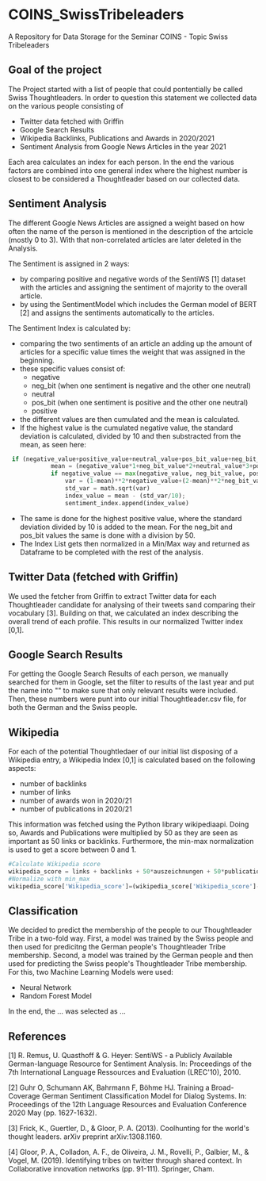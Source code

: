 # COINS_SwissTribeleaders
A Repository for Data Storage for the Seminar COINS - Topic Swiss Tribeleaders 

## Goal of the project
The Project started with a list of people that could pontentially be called Swiss Thoughtleaders. In order to question this statement we collected data on the various people 
consisting of 

- Twitter data fetched with Griffin
- Google Search Results
- Wikipedia Backlinks, Publications and Awards in 2020/2021
- Sentiment Analysis from Google News Articles in the year 2021

Each area calculates an index for each person. In the end the various factors are combined into one general index where the highest number is closest to be considered a Thoughtleader based on our collected data. 

## Sentiment Analysis
The different Google News Articles are assigned a weight based on how often the name of the person is mentioned in the description of the artcicle (mostly 0 to 3). With that non-correlated articles are later deleted in the Analysis. 

The Sentiment is assigned in 2 ways: 
- by comparing positive and negative words of the SentiWS [1] dataset with the articles and assigning the sentiment of majority to the overall article. 
- by using the SentimentModel which includes the German model of BERT [2] and assigns the sentiments automatically to the articles. 

The Sentiment Index is calculated by: 
- comparing the two sentiments of an article an adding up the amount of articles for a specific value times the weight that was assigned in the beginning.
- these specific values consist of:
  - negative
  - neg_bit (when one sentiment is negative and the other one neutral) 
  - neutral
  - pos_bit (when one sentiment is positive and the other one neutral) 
  - positive 
- the different values are then cumulated and the mean is calculated. 
- If the highest value is the cumulated negative value, the standard deviation is calculated, divided by 10 and then substracted from the mean, as seen here:

```python
 if (negative_value+positive_value+neutral_value+pos_bit_value+neg_bit_value) > 0: 
            mean = (negative_value*1+neg_bit_value*2+neutral_value*3+pos_bit_value*4+positive_value*5)/(negative_value+positive_value+neutral_value+pos_bit_value+neg_bit_value)
            if negative_value == max(negative_value, neg_bit_value, positive_value, pos_bit_value, neutral_value):
                var = (1-mean)**2*negative_value+(2-mean)**2*neg_bit_value+(3-mean)**2*neutral_value+(4-mean)**2*pos_bit_value+(5-mean)**2*positive_value
                std_var = math.sqrt(var)
                index_value = mean - (std_var/10); 
                sentiment_index.append(index_value)
```
- The same is done for the highest positive value, where the standard deviation divided by 10 is added to the mean. For the neg_bit and pos_bit values the same is done with a division by 50.
- The Index List gets then normalized in a Min/Max way and returned as Dataframe to be completed with the rest of the analysis.

## Twitter Data (fetched with Griffin)
We used the fetcher from Griffin to extract Twitter data for each Thoughtleader candidate for analysing of their tweets sand comparing their vocabulary [3]. Building on that, we calculated an index describing the overall trend of each profile. This results in our normalized Twitter index [0,1].

## Google Search Results
For getting the Google Search Results of each person, we manually searched for them in Google, set the filter to results of the last year and put the name into "" to make sure that only relevant results were included. Then, these numbers were punt into our initial Thoughtleader.csv file, for both the German and the Swiss people.

## Wikipedia
For each of the potential Thoughtledaer of our initial list disposing of a Wikipedia entry, a Wikipedia Index [0,1] is calculated based on the following aspects:
  - number of backlinks 
  - number of links
  - number of awards won in 2020/21
  - number of publications in 2020/21

This information was fetched using the Python library wikipediaapi. Doing so, Awards and Publications were multiplied by 50 as they are seen as important as 50 links or backlinks. Furthermore, the min-max normalization is used to get a score between 0 and 1.

```python
#Calculate Wikipedia score
wikipedia_score = links + backlinks + 50*auszeichnungen + 50*publications
#Normalize with min_max
wikipedia_score['Wikipedia_score']=(wikipedia_score['Wikipedia_score']-wikipedia_score['Wikipedia_score'].min())/(wikipedia_score['Wikipedia_score'].max()-wikipedia_score['Wikipedia_score'].min())
```

## Classification
We decided to predict the membership of the people to our Thoughtleader Tribe in a two-fold way. First, a model was trained by the Swiss people and then used for predicitng the German people's Thoughtleader Tribe membership. Second, a model was trained by the German people and then used for predicting the Swiss people's Thoughtleader Tribe membership.
For this, two Machine Learning Models were used:
  - Neural Network
  - Random Forest Model

In the end, the ... was selected as ...

## References
<a id="1">[1]</a> 
R. Remus, U. Quasthoff & G. Heyer: SentiWS - a Publicly Available German-language Resource for Sentiment Analysis. 
In: Proceedings of the 7th International Language Ressources and Evaluation (LREC'10), 2010.

<a id="2">[2]</a> 
Guhr O, Schumann AK, Bahrmann F, Böhme HJ. Training a Broad-Coverage German Sentiment Classification Model for Dialog Systems. 
In: Proceedings of the 12th Language Resources and Evaluation Conference 2020 May (pp. 1627-1632).

<a id="3">[3]</a> 
Frick, K., Guertler, D., & Gloor, P. A. (2013). Coolhunting for the world's thought leaders. arXiv preprint arXiv:1308.1160.

<a id="4">[4]</a> 
Gloor, P. A., Colladon, A. F., de Oliveira, J. M., Rovelli, P., Galbier, M., & Vogel, M. (2019). Identifying tribes on twitter through shared context. In Collaborative innovation networks (pp. 91-111). Springer, Cham.
